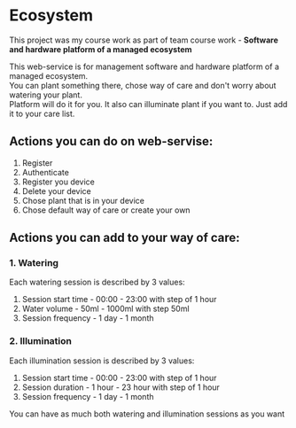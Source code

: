 # Ecosystem  

This project was my course work as part of team course work - **Software and hardware platform of a managed ecosystem**

This web-service is for management software and hardware platform of a managed ecosystem.  
You can plant something there, chose way of care and don't worry about watering your plant.  
Platform will do it for you. It also can illuminate plant if you want to. Just add it to your care list.  

## Actions you can do on web-servise:
1. Register
2. Authenticate
3. Register you device
4. Delete your device
5. Chose plant that is in your device
6. Chose default way of care or create your own
  

## Actions you can add to your way of care:
### 1. Watering  
Each watering session is described by 3 values:  
1. Session start time - 00:00 - 23:00 with step of 1 hour               
2. Water volume - 50ml - 1000ml with step 50ml
3. Session frequency - 1 day - 1 month

### 2. Illumination  
Each illumination session is described by 3 values:  
1. Session start time - 00:00 - 23:00 with step of 1 hour
2. Session duration - 1 hour - 23 hour with step of 1 hour
3. Session frequency - 1 day - 1 month

You can have as much both watering and illumination sessions as you want

